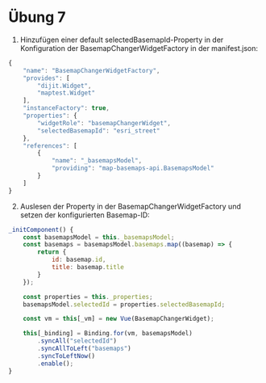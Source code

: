 # Übung 7

1. Hinzufügen einer default selectedBasemapId-Property in der Konfiguration der BasemapChangerWidgetFactory in der manifest.json:

```javascript
{
    "name": "BasemapChangerWidgetFactory",
    "provides": [
        "dijit.Widget",
        "maptest.Widget"
    ],
    "instanceFactory": true,
    "properties": {
        "widgetRole": "basemapChangerWidget",
        "selectedBasemapId": "esri_street"
    },
    "references": [
        {
            "name": "_basemapsModel",
            "providing": "map-basemaps-api.BasemapsModel"
        }
    ]
}
```

2. Auslesen der Property in der BasemapChangerWidgetFactory und setzen der konfigurierten Basemap-ID:

```javascript
_initComponent() {
    const basemapsModel = this._basemapsModel;
    const basemaps = basemapsModel.basemaps.map((basemap) => {
        return {
            id: basemap.id,
            title: basemap.title
        }
    });

    const properties = this._properties;
    basemapsModel.selectedId = properties.selectedBasemapId;

    const vm = this[_vm] = new Vue(BasemapChangerWidget);

    this[_binding] = Binding.for(vm, basemapsModel)
        .syncAll("selectedId")
        .syncAllToLeft("basemaps")
        .syncToLeftNow()
        .enable();
}
```
